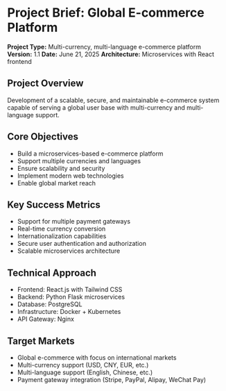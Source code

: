 # Project Brief: Global E-commerce Platform

**Project Type:** Multi-currency, multi-language e-commerce platform
**Version:** 1.1
**Date:** June 21, 2025
**Architecture:** Microservices with React frontend

## Project Overview
Development of a scalable, secure, and maintainable e-commerce system capable of serving a global user base with multi-currency and multi-language support.

## Core Objectives
- Build a microservices-based e-commerce platform
- Support multiple currencies and languages
- Ensure scalability and security
- Implement modern web technologies
- Enable global market reach

## Key Success Metrics
- Support for multiple payment gateways
- Real-time currency conversion
- Internationalization capabilities
- Secure user authentication and authorization
- Scalable microservices architecture

## Technical Approach
- Frontend: React.js with Tailwind CSS
- Backend: Python Flask microservices
- Database: PostgreSQL
- Infrastructure: Docker + Kubernetes
- API Gateway: Nginx

## Target Markets
- Global e-commerce with focus on international markets
- Multi-currency support (USD, CNY, EUR, etc.)
- Multi-language support (English, Chinese, etc.)
- Payment gateway integration (Stripe, PayPal, Alipay, WeChat Pay)
